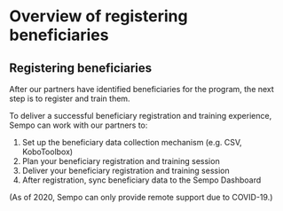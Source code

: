 # Overview of registering beneficiaries

## Registering beneficiaries

After our partners have identified beneficiaries for the program, the next step is to register and train them. 

To deliver a successful beneficiary registration and training experience, Sempo can  work with our partners to:

1. Set up the beneficiary data collection mechanism \(e.g. CSV, KoboToolbox\)
2. Plan your beneficiary registration and training session
3. Deliver your beneficiary registration and training session
4. After registration, sync beneficiary data to the Sempo Dashboard

\(As of 2020, Sempo can only provide remote support due to COVID-19.\)

